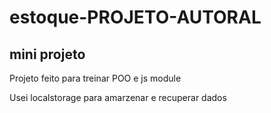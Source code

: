# estoque-PROJETO-AUTORAL
<h2> mini projeto</h2>
<p>Projeto feito para treinar POO e js module</p>
<p>Usei localstorage para amarzenar e recuperar dados</p>
